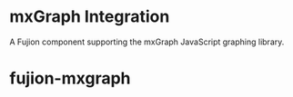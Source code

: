mxGraph Integration
======================

A Fujion component supporting the mxGraph JavaScript graphing library.

# fujion-mxgraph
